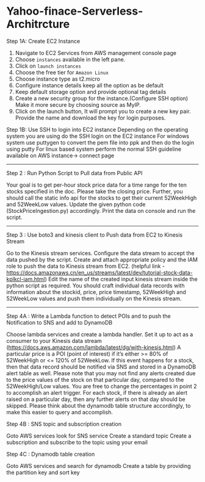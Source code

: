 # Yahoo-finace-Serverless-Architrcture

Step 1A: Create EC2 Instance

1) Navigate to EC2 Services from AWS management console page
2) Choose `instances` available in the left pane. 
3) Click on `launch instances`
4) Choose  the free tier for `Amazon Linux`
5) Choose instance type as t2.micro 
6) Configure instance details keep all the option as be default
7) Keep default storage option and provide optional tag details
8) Create a new security group for the instance.(Configure SSH option) Make it more secure by choosing source as MyIP. 
9) Click on the launch button, It will prompt you to create a new key pair. Provide the name and download the key for login purposes. 

Step 1B: Use SSH to login into EC2 instance
Depending on the operating system you are using do the SSH login on the EC2 instance
For windows system use puttygen to convert the pem file into ppk and then do the login using putty
For linux based system perform the normal SSH guideline available on AWS instance→ connect page


--------------------------------------------------------------------------------------------------------------------------------------------


Step 2 : Run Python Script to Pull data from Public API

Your goal is to get per-hour stock price data for a time range for the ten stocks specified in the doc. Please take the closing price.
Further, you should call the static info api for the stocks to get their current 52WeekHigh and 52WeekLow values.
Update the given python code (StockPriceIngestion.py) accordingly.
Print the data on console and run the script.

--------------------------------------------------------------------------------------------------------------------------------------------

Step 3 : Use boto3 and kinesis client to Push data from EC2 to Kinesis Stream

Go to the Kinesis stream services. 
Configure the data stream to accept the data pushed by the script. 
Create and attach appropriate policy and the IAM role to push the data to Kinesis stream from EC2. (helpful link - https://docs.amazonaws.cn/en_us/streams/latest/dev/tutorial-stock-data-kplkcl-iam.html)
Edit the name of the created input kinesis stream inside the python script as required.
You should craft individual data records with information about the stockid, price, price timestamp, 52WeekHigh and 52WeekLow values and push them individually on the Kinesis stream.

--------------------------------------------------------------------------------------------------------------------------------------------

Step 4A : Write a Lambda function to detect POIs and to push the Notification to SNS and add to DynamoDB

Choose lambda services and create a lambda handler. Set it up to act as a consumer to your Kinesis data stream (https://docs.aws.amazon.com/lambda/latest/dg/with-kinesis.html)
A particular price is a POI (point of interest) if it’s either >= 80% of 52WeekHigh or <= 120% of 52WeekLow. If this event happens for a stock, then that data record should be notified via SNS and stored in a DynamoDB alert table as well.
Please note that you may not find any alerts created due to the price values of the stock on that particular day, compared to the 52WeekHigh/Low values. You are free to change the percentages in point 2 to accomplish an alert trigger.
For each stock, if there is already an alert raised on a particular day, then any further alerts on that day should be skipped. Please think about the dynamodb table structure accordingly, to make this easier to query and accomplish.

Step 4B : SNS topic and subscription creation

Goto AWS services look for SNS service
Create a standard topic
Create a subscription and subscribe to the topic using your email

Step 4C : Dynamodb table creation

Goto AWS services and search  for dynamodb
Create a table by providing the partition key and sort key
